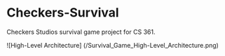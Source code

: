 # Checkers-Survival
Checkers Studios survival game project for CS 361.

![High-Level Architecture] (/Survival_Game_High-Level_Architecture.png)
